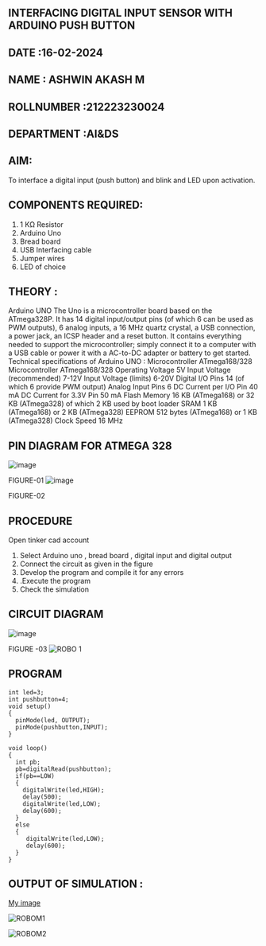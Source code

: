 ## INTERFACING DIGITAL INPUT SENSOR WITH ARDUINO PUSH BUTTON
## DATE :16-02-2024
## NAME : ASHWIN AKASH M																			             
## ROLLNUMBER :212223230024
## DEPARTMENT :AI&DS


## AIM:
To interface a digital input (push button) and blink and LED upon activation.
## COMPONENTS REQUIRED:
1.	1 KΩ Resistor 
2.	Arduino Uno 
3.	Bread board 
4.	USB Interfacing cable 
5.	Jumper wires 
6.	LED of choice 
## THEORY :
Arduino UNO
 	  The Uno is a microcontroller board based on the ATmega328P. It has 14 digital input/output pins (of which 6 can be used as PWM outputs), 6 analog inputs, a 16 MHz quartz crystal, a USB connection, a power jack, an ICSP header and a reset button. It contains everything needed to support the microcontroller; simply connect it to a computer with a USB cable or power it with a AC-to-DC adapter or battery to get started.
	Technical specifications of Arduino UNO :
Microcontroller	ATmega168/328
Microcontroller	ATmega168/328
Operating Voltage	5V
Input Voltage (recommended)	7-12V
Input Voltage (limits)	6-20V
Digital I/O Pins	14 (of which 6 provide PWM output)
Analog Input Pins	6
DC Current per I/O Pin	40 mA
DC Current for 3.3V Pin	50 mA
Flash Memory	16 KB (ATmega168) or 32 KB (ATmega328) of which 2 KB used by boot loader
SRAM	1 KB (ATmega168) or 2 KB (ATmega328)
EEPROM	512 bytes (ATmega168) or 1 KB (ATmega328)
Clock Speed	16 MHz
## PIN DIAGRAM FOR ATMEGA 328
 
![image](https://user-images.githubusercontent.com/36288975/163530394-115baee4-7ed1-49fe-9cce-d7b625e11e85.png)

FIGURE-01
![image](https://user-images.githubusercontent.com/36288975/163530431-4d390e98-0942-42d8-95b8-f57d348e6ad8.png)

FIGURE-02
## PROCEDURE 
 Open tinker cad account 
1.	Select Arduino uno , bread board , digital input and digital output 
2.	Connect the circuit as given in the figure 
3.	Develop the program and compile it for any errors 
4.	 .Execute the program 
5.	Check the simulation 



## CIRCUIT DIAGRAM 


![image](https://user-images.githubusercontent.com/36288975/163530437-87a0afbd-b3c9-44ad-b907-5de63486fb9d.png)



FIGURE -03
![ROBO 1](https://github.com/AshwinAkash24/-INTERFACING-DIGITAL-INPUT-SENSOR-WITH-ARDUINO-PUSH-BUTTON-/assets/144979248/65600037-ca58-4850-b12e-d3c385d678d1)




## PROGRAM
```
int led=3;
int pushbutton=4;
void setup()
{
  pinMode(led, OUTPUT);
  pinMode(pushbutton,INPUT);
}

void loop()
{
  int pb;
  pb=digitalRead(pushbutton);
  if(pb==LOW)
  {
    digitalWrite(led,HIGH);
    delay(500);
    digitalWrite(led,LOW);
    delay(600);
  }
  else
  {
     digitalWrite(led,LOW);
     delay(600);
  }
}
```









 
 
 



## OUTPUT OF SIMULATION :

[My image](username.github.com/repository/img/image.jpg)

![ROBOM1](https://github.com/AshwinAkash24/-INTERFACING-DIGITAL-INPUT-SENSOR-WITH-ARDUINO-PUSH-BUTTON-/assets/144979248/7603fc2b-8725-4ca7-bfa6-8f9b7222b970)

![ROBOM2](https://github.com/AshwinAkash24/-INTERFACING-DIGITAL-INPUT-SENSOR-WITH-ARDUINO-PUSH-BUTTON-/assets/144979248/2e1cc85d-c7d9-4640-a3a8-31514e8e9e9e)

